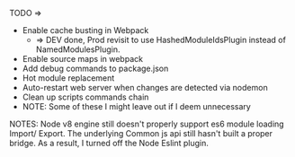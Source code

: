 TODO => 
- Enable cache busting in Webpack 
  - => DEV done, Prod revisit to use HashedModuleIdsPlugin instead of NamedModulesPlugin. 
- Enable source maps in webpack
- Add debug commands to package.json
- Hot module replacement
- Auto-restart web server when changes are detected via nodemon
- Clean up scripts commands chain
- NOTE: Some of these I might leave out if I deem unnecessary  



NOTES: 
Node v8 engine still doesn't properly support es6 module loading Import/ Export.  The underlying Common js api still hasn't built a proper bridge.  As a result, I turned off the Node Eslint plugin. 
 